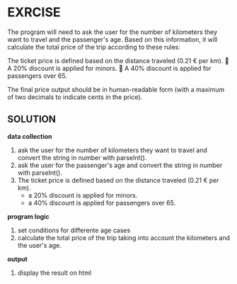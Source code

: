 # EXRCISE


The program will need to ask the user for the number of kilometers they want to travel and the passenger's age. Based on this information, it will calculate the total price of the trip according to these rules:

The ticket price is defined based on the distance traveled (0.21 € per km).
:child: A 20% discount is applied for minors.
:older_man: A 40% discount is applied for passengers over 65.

The final price output should be in human-readable form (with a maximum of two decimals to indicate cents in the price).
<br>

## SOLUTION

**data collection**
1.  ask the user for the number of kilometers they want to travel and convert the string in number with parseInt().
2. ask the user for the passenger's age and convert the string in number with parseInt().
3. The ticket price is defined based on the distance traveled (0.21 € per km).
    - a 20% discount is applied for minors.
    - a 40% discount is applied for passengers over 65.

**program logic**
1. set conditions for differente age cases
2. calculate the total price of the trip taking into account the kilometers and the user's age.

**output**
1. display the result on html